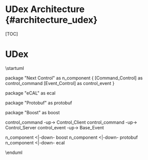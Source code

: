 UDex Architecture {#architecture_udex}
=============

[TOC]

# UDex

\startuml

package "Next Control" as n_component {
[Command_Control] as control_command
[Event_Control] as control_event
}

package "eCAL" as ecal

package "Protobuf" as protobuf

package "Boost" as boost

control_command -up-> Control_Client
control_command -up-> Control_Server
control_event -up-> Base_Event

n_component <|-down- boost
n_component <|-down- protobuf
n_component <|-down- ecal

\enduml